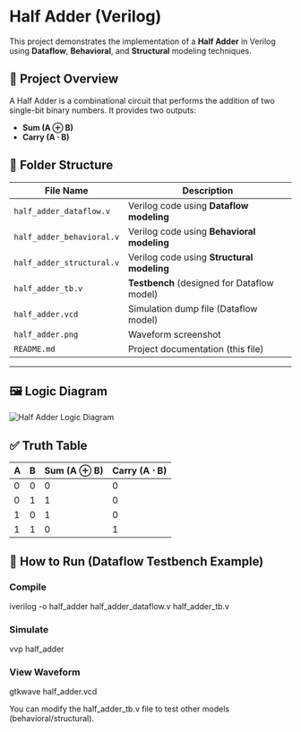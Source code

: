 # Half Adder (Verilog)

This project demonstrates the implementation of a **Half Adder** in Verilog using **Dataflow**, **Behavioral**, and **Structural** modeling techniques.

## 📝 Project Overview
A Half Adder is a combinational circuit that performs the addition of two single-bit binary numbers. It provides two outputs:
- **Sum (A ⊕ B)**
- **Carry (A ⋅ B)**

## 📁 Folder Structure

| File Name                    | Description |
|------------                  |-------------|
| `half_adder_dataflow.v`      | Verilog code using **Dataflow modeling** |
| `half_adder_behavioral.v`    | Verilog code using **Behavioral modeling** |
| `half_adder_structural.v`    | Verilog code using **Structural modeling** |
| `half_adder_tb.v`            | **Testbench** (designed for Dataflow model) |
| `half_adder.vcd`             | Simulation dump file (Dataflow model) |
| `half_adder.png`             | Waveform screenshot |
| `README.md`                  | Project documentation (this file) |

---

## 🖼️ Logic Diagram
![Half Adder Logic Diagram](Half_adder_logic_diagram.png)
## ✅ Truth Table

| A | B | Sum (A ⊕ B) | Carry (A ⋅ B) |
|---|---|--------------|----------------|
| 0 | 0 |      0       |        0       |
| 0 | 1 |      1       |        0       |
| 1 | 0 |      1       |        0       |
| 1 | 1 |      0       |        1       |


## 🚀 How to Run (Dataflow Testbench Example)

### Compile
iverilog -o half_adder half_adder_dataflow.v half_adder_tb.v

### Simulate
vvp half_adder

### View Waveform
gtkwave half_adder.vcd


You can modify the half_adder_tb.v file to test other models (behavioral/structural).
